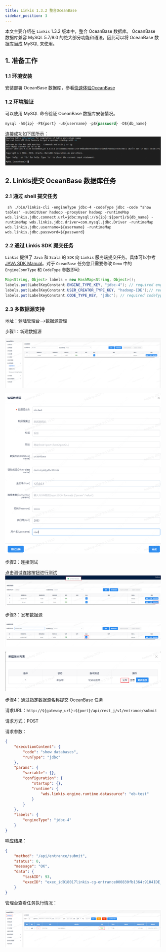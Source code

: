 ```yaml
---
title: Linkis 1.3.2 整合OceanBase
sidebar_position: 3
---
```


本文主要介绍在 `Linkis` 1.3.2 版本中，整合 OceanBase 数据库。 OceanBase 数据库兼容 MySQL 5.7/8.0 的绝大部分功能和语法。因此可以将 OceanBase 数据库当成 MySQL 来使用。

## 1. 准备工作
### 1.1 环境安装

安装部署 OceanBase 数据库，参看[快速体验OceanBase](https://www.oceanbase.com/docs/community-observer-cn-10000000000901197)

### 1.2 环境验证
可以使用 MySQL 命令验证 OceanBase 数据库安装情况。
```sql
mysql -h${ip} -P${port} -u${username} -p${password} -D${db_name}
```
连接成功如下图所示：
![](./img/ob-conn.png)

## 2. Linkis提交 OceanBase 数据库任务
### 2.1 通过 shell 提交任务
```shell
 sh ./bin/linkis-cli -engineType jdbc-4 -codeType jdbc -code "show tables" -submitUser hadoop -proxyUser hadoop -runtimeMap wds.linkis.jdbc.connect.url=jdbc:mysql://${ip}:${port}/${db_name} -runtimeMap wds.linkis.jdbc.driver=com.mysql.jdbc.Driver -runtimeMap wds.linkis.jdbc.username=${username} -runtimeMap wds.linkis.jdbc.password=${password}
```

### 2.2 通过 Linkis SDK 提交任务
`Linkis` 提供了 `Java` 和 `Scala` 的 `SDK` 向 `Linkis` 服务端提交任务。具体可以参考 [JAVA SDK Manual](/docs/latest/user-guide/sdk-manual)。对于 `OceanBase` 任务您只需要修改 `Demo` 中的 `EngineConnType` 和 `CodeType` 参数即可:
```java
Map<String, Object> labels = new HashMap<String, Object>();
labels.put(LabelKeyConstant.ENGINE_TYPE_KEY, "jdbc-4"); // required engineType Label
labels.put(LabelKeyConstant.USER_CREATOR_TYPE_KEY, "hadoop-IDE");// required execute user and creator
labels.put(LabelKeyConstant.CODE_TYPE_KEY, "jdbc"); // required codeType
```

### 2.3 多数据源支持
地址：登陆管理台-->数据源管理

步骤1：新建数据源

![](./img/ds-manage-zh.png)

![](./img/new-zh.png)

步骤2：连接测试

点击测试连接按钮进行测试
![](./img/ob-test-zh.png)

步骤3：发布数据源

![](./img/publish-1-zh.png)

![](./img/publish-2-zh.png)

步骤4：通过指定数据源名称提交 OceanBase 任务

请求URL：`http://${gateway_url}:${port}/api/rest_j/v1/entrance/submit`

请求方式：POST

请求参数：
```json
{
    "executionContent": {
        "code": "show databases",
        "runType": "jdbc"
    },
    "params": {
        "variable": {},
        "configuration": {
            "startup": {},
            "runtime": {
                "wds.linkis.engine.runtime.datasource": "ob-test"
            }
        }
    },
    "labels": {
        "engineType": "jdbc-4"
    }
}
```
响应结果：
```json
{
    "method": "/api/entrance/submit",
    "status": 0,
    "message": "OK",
    "data": {
        "taskID": 93,
        "execID": "exec_id018017linkis-cg-entrance000830fb1364:9104IDE_hadoop_jdbc_0"
    }
}
```
管理台查看任务执行情况：

![](./img/show-status-zh.png)


